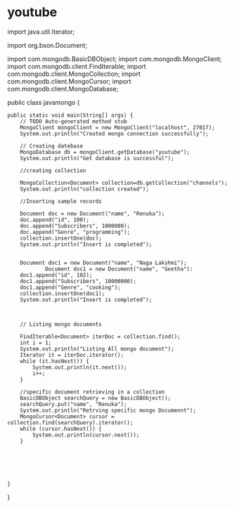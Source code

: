 # youtube
import java.util.Iterator;

import org.bson.Document;

import com.mongodb.BasicDBObject;
import com.mongodb.MongoClient;
import com.mongodb.client.FindIterable;
import com.mongodb.client.MongoCollection;
import com.mongodb.client.MongoCursor;
import com.mongodb.client.MongoDatabase;

public class javamongo {

	public static void main(String[] args) {
		// TODO Auto-generated method stub
		MongoClient mongoClient = new MongoClient("localhost", 27017);
		System.out.println("Created mongo connection successfully");
		
		// Creating datebase
		MongoDatabase db = mongoClient.getDatabase("youtube");
		System.out.println("Get database is successful");
		
		//creating collection
		
		MongoCollection<Document> collection=db.getCollection("channels");
		System.out.println("collection created");
		
		//Inserting sample records
		
		Document doc = new Document("name", "Renuka");
		doc.append("id", 100);
		doc.append("Subscribers", 1000000);
		doc.append("Genre", "programming");
		collection.insertOne(doc);
		System.out.println("Insert is completed");
		
		
		Document doc1 = new Document("name", "Naga Lakshmi");
                Document doc1 = new Document("name", "Geetha"):
		doc1.append("id", 102);
		doc1.append("Subscribers", 10000000);
		doc1.append("Genre", "cooking");
		collection.insertOne(doc1);
		System.out.println("Insert is completed");

			 
		
		// Listing mongo documents
		
		FindIterable<Document> iterDoc = collection.find();
		int i = 1;
		System.out.println("Listing All mongo document");
		Iterator it = iterDoc.iterator();
		while (it.hasNext()) {
			System.out.println(it.next());
			i++;
		}
		
		//specific document retrieving in a collection
		BasicDBObject searchQuery = new BasicDBObject();
		searchQuery.put("name", "Renuka");
		System.out.println("Retrving specific mongo Documennt");
		MongoCursor<Document> cursor = collection.find(searchQuery).iterator();
		while (cursor.hasNext()) {
			System.out.println(cursor.next());
		}
		
		
		
		  
		

	}

}
